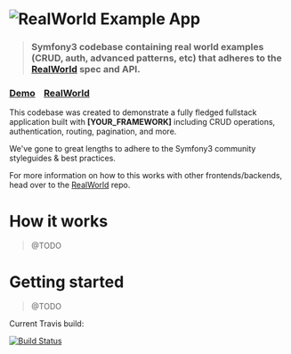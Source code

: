 # ![RealWorld Example App](https://cloud.githubusercontent.com/assets/556934/25510530/705d3846-2b86-11e7-9829-71869bf0349e.png)

> ### Symfony3 codebase containing real world examples (CRUD, auth, advanced patterns, etc) that adheres to the [RealWorld](https://github.com/gothinkster/realworld) spec and API.


### [Demo](https://demo.realworld.io/)&nbsp;&nbsp;&nbsp;&nbsp;[RealWorld](https://github.com/gothinkster/realworld)


This codebase was created to demonstrate a fully fledged fullstack application built with **[YOUR_FRAMEWORK]** including CRUD operations, authentication, routing, pagination, and more.

We've gone to great lengths to adhere to the Symfony3 community styleguides & best practices.

For more information on how to this works with other frontends/backends, head over to the [RealWorld](https://github.com/gothinkster/realworld) repo.


# How it works

> @TODO

# Getting started

> @TODO


Current Travis build:

[![Build Status](https://travis-ci.org/matigda/gothinkster.svg?branch=master)](https://travis-ci.org/matigda/gothinkster)
